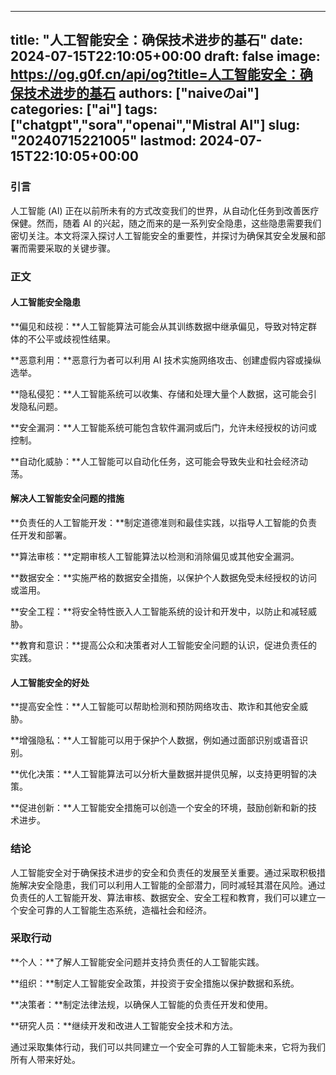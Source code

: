 
---
title: "人工智能安全：确保技术进步的基石"
date: 2024-07-15T22:10:05+00:00
draft: false
image: https://og.g0f.cn/api/og?title=人工智能安全：确保技术进步的基石
authors: ["naiveのai"]
categories: ["ai"]
tags: ["chatgpt","sora","openai","Mistral AI"]
slug: "20240715221005"
lastmod: 2024-07-15T22:10:05+00:00
---
### 引言

人工智能 (AI) 正在以前所未有的方式改变我们的世界，从自动化任务到改善医疗保健。然而，随着 AI 的兴起，随之而来的是一系列安全隐患，这些隐患需要我们密切关注。本文将深入探讨人工智能安全的重要性，并探讨为确保其安全发展和部署而需要采取的关键步骤。

### 正文

#### 人工智能安全隐患

**偏见和歧视：**人工智能算法可能会从其训练数据中继承偏见，导致对特定群体的不公平或歧视性结果。

**恶意利用：**恶意行为者可以利用 AI 技术实施网络攻击、创建虚假内容或操纵选举。

**隐私侵犯：**人工智能系统可以收集、存储和处理大量个人数据，这可能会引发隐私问题。

**安全漏洞：**人工智能系统可能包含软件漏洞或后门，允许未经授权的访问或控制。

**自动化威胁：**人工智能可以自动化任务，这可能会导致失业和社会经济动荡。

#### 解决人工智能安全问题的措施

**负责任的人工智能开发：**制定道德准则和最佳实践，以指导人工智能的负责任开发和部署。

**算法审核：**定期审核人工智能算法以检测和消除偏见或其他安全漏洞。

**数据安全：**实施严格的数据安全措施，以保护个人数据免受未经授权的访问或滥用。

**安全工程：**将安全特性嵌入人工智能系统的设计和开发中，以防止和减轻威胁。

**教育和意识：**提高公众和决策者对人工智能安全问题的认识，促进负责任的实践。

#### 人工智能安全的好处

**提高安全性：**人工智能可以帮助检测和预防网络攻击、欺诈和其他安全威胁。

**增强隐私：**人工智能可以用于保护个人数据，例如通过面部识别或语音识别。

**优化决策：**人工智能算法可以分析大量数据并提供见解，以支持更明智的决策。

**促进创新：**人工智能安全措施可以创造一个安全的环境，鼓励创新和新的技术进步。

### 结论

人工智能安全对于确保技术进步的安全和负责任的发展至关重要。通过采取积极措施解决安全隐患，我们可以利用人工智能的全部潜力，同时减轻其潜在风险。通过负责任的人工智能开发、算法审核、数据安全、安全工程和教育，我们可以建立一个安全可靠的人工智能生态系统，造福社会和经济。

### 采取行动

**个人：**了解人工智能安全问题并支持负责任的人工智能实践。

**组织：**制定人工智能安全政策，并投资于安全措施以保护数据和系统。

**决策者：**制定法律法规，以确保人工智能的负责任开发和使用。

**研究人员：**继续开发和改进人工智能安全技术和方法。

通过采取集体行动，我们可以共同建立一个安全可靠的人工智能未来，它将为我们所有人带来好处。